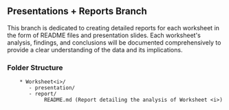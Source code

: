 ## Presentations + Reports Branch

This branch is dedicated to creating detailed reports for each worksheet in the form of README files and presentation slides. Each worksheet's analysis, findings, and conclusions will be documented comprehensively to provide a clear understanding of the data and its implications.

### Folder Structure

        * Worksheet<i>/  
           - presentation/  
           - report/  
                README.md (Report detailing the analysis of Worksheet <i>)  
        
